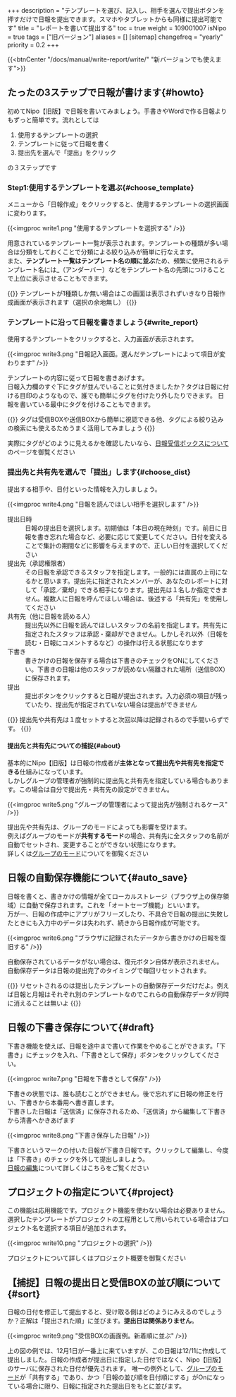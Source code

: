 +++
description = "テンプレートを選び、記入し、相手を選んで提出ボタンを押すだけで日報を提出できます。スマホやタブレットからも同様に提出可能です"
title = "レポートを書いて提出する"
toc = true
weight = 109001007
isNipo = true
tags = ["旧バージョン"]
aliases = []
[sitemap]
  changefreq = "yearly"
  priority = 0.2
+++

{{<btnCenter "/docs/manual/write-report/write/" "新バージョンでも使えます">}}


## たったの3ステップで日報が書けます{#howto}

初めてNipo【旧版】で日報を書いてみましょう。手書きやWordで作る日報よりもずっと簡単です。流れとしては

1. 使用するテンプレートの選択
1. テンプレートに従って日報を書く
1. 提出先を選んで「提出」をクリック

の３ステップです

### Step1:使用するテンプレートを選ぶ{#choose_template}

メニューから「日報作成」をクリックすると、使用するテンプレートの選択画面に変わります。

{{<imgproc write1.png "使用するテンプレートを選択する" />}}

用意されているテンプレート一覧が表示されます。テンプレートの種類が多い場合は分類をしておくことで分類による絞り込みが簡単に行なえます。  
また、**テンプレート一覧はテンプレート名の順に並ぶ**ため、頻繁に使用されるテンプレート名には_（アンダーバー）などをテンプレート名の先頭につけることで上位に表示させることもできます。

{{<alice pos="left" icon="default">}}
テンプレートが1種類しか無い場合はこの画面は表示されずいきなり日報作成画面が表示されます（選択の余地無し）
{{</alice>}}

### テンプレートに沿って日報を書きましょう{#write_report}

使用するテンプレートをクリックすると、入力画面が表示されます。

{{<imgproc write3.png "日報記入画面。選んだテンプレートによって項目が変わります" />}}

テンプレートの内容に従って日報を書きあげます。  
日報入力欄のすぐ下にタグが並んでいることに気付きましたか？タグは日報に付ける目印のようなもので、誰でも簡単にタグを付けたり外したりできます。
日報を書いている最中にタグを付けることもできます。

{{<alice pos="left" icon="default">}}
タグは受信BOXや送信BOXから簡単に視認できる他、タグによる絞り込みの検索にも使えるためうまく活用してみましょう
{{</alice>}}

実際にタグがどのように見えるかを確認したいなら、[日報受信ボックスについて](/legacy/manual/postbox/)のページを御覧ください

### 提出先と共有先を選んで「提出」します{#choose_dist}

提出する相手や、日付といった情報を入力しましょう。

{{<imgproc write4.png "日報を読んでほしい相手を選択します" />}}

<dl class="basic">
  <dt>提出日時</dt>
  <dd>日報の提出日を選択します。初期値は「本日の現在時刻」です。前日に日報を書き忘れた場合など、必要に応じて変更してください。日付を変えることで集計の期間などに影響を与えますので、正しい日付を選択してください</dd>
  <dt>提出先（承認権限者）</dt>
  <dd>その日報を承認できるスタッフを指定します。一般的には直属の上司になるかと思います。提出先に指定されたメンバーが、あなたのレポートに対して「承認／棄却」できる相手になります。提出先は１名しか指定できません。複数人に日報を呼んでほしい場合は、後述する「共有先」を使用してください</dd>
  <dt>共有先（他に日報を読める人）</dt>
  <dd>提出先以外に日報を読んでほしいスタッフの名前を指定します。共有先に指定されたスタッフは承認・棄却ができません。しかしそれ以外（日報を読む・日報にコメントするなど）の操作は行える状態になります</dd>
  <dt>下書き</dt>
  <dd>書きかけの日報を保存する場合は下書きのチェックをONにしてください。下書きの日報は他のスタッフが読めない隔離された場所（送信BOX）に保存されます。</dd>
  <dt>提出</dt>
  <dd>提出ボタンをクリックすると日報が提出されます。入力必須の項目が残っていたり、提出先が指定されていない場合は提出ができません</dd>
</dl>

{{<alice pos="left" icon="default">}}
提出先や共有先は１度セットすると次回以降は記録されるので手間いらずです。
{{</alice>}}

#### 提出先と共有先についての捕捉{#about}

基本的にNipo【旧版】は日報の作成者が**主体となって提出先や共有先を指定できる**仕組みになっています。  
しかしグループの管理者が強制的に提出先と共有先を指定している場合もあります。この場合は自分で提出先・共有先の設定ができません。

{{<imgproc write5.png "グループの管理者によって提出先が強制されるケース" />}}

提出先や共有先は、グループのモードによっても影響を受けます。  
例えばグループのモードが**共有するモード**の場合、共有先に全スタッフの名前が自動でセットされ、変更することができない状態になります。  
詳しくは[グループのモード](/legacy/manual/group-mode/)についてを御覧ください

## 日報の自動保存機能について{#auto_save}

日報を書くと、書きかけの情報が全てローカルストレージ（ブラウザ上の保存領域）に自動で保存されます。これを「オートセーブ機能」といいます。  
万が一、日報の作成中にアプリがフリーズしたり、不具合で日報の提出に失敗したときにも入力中のデータは失われず、続きから日報作成が可能です。

{{<imgproc write6.png "ブラウザに記録されたデータから書きかけの日報を復旧する" />}}

自動保存されているデータがない場合は、復元ボタン自体が表示されません。
自動保存データは日報の提出完了のタイミングで毎回リセットされます。  

{{<alice pos="left" icon="default">}}
リセットされるのは提出したテンプレートの自動保存データだけだよ。例えば日報と月報はそれぞれ別のテンプレートなのでこれらの自動保存データが同時に消えることは無いよ
{{</alice>}}

## 日報の下書き保存について{#draft}

下書き機能を使えば、日報を途中まで書いて作業をやめることができます。「下書き」にチェックを入れ、「下書きとして保存」ボタンをクリックしてください。

{{<imgproc write7.png "日報を下書きとして保存" />}}

下書きの状態では、誰も読むことができません。後で忘れずに日報の修正を行い、下書きから本番用へ書き直します。  
下書きした日報は「送信済」に保存されるため、「送信済」から編集して下書きから清書へかきあげます

{{<imgproc write8.png "下書き保存した日報" />}}

下書きというマークの付いた日報が下書き日報です。クリックして編集し、今度は「下書き」のチェックを外して提出しましょう。  
[日報の編集](/legacy/manual/edit-report/)について詳しくはこちらをご覧ください

## プロジェクトの指定について{#project}

この機能は応用機能です。プロジェクト機能を使わない場合は必要ありません。  
選択したテンプレートがプロジェクトの工程用として用いられている場合はプロジェクト名を選択する項目が追加されます。  

{{<imgproc write10.png "プロジェクトの選択" />}}

プロジェクトについて詳しくはプロジェクト概要を御覧ください

## 【捕捉】日報の提出日と受信BOXの並び順について{#sort}

日報の日付を修正して提出すると、受け取る側はどのようにみえるのでしょうか？正解は「提出された順」に並びます。**提出日は関係ありません**。

{{<imgproc write9.png "受信BOXの画面例。新着順に並ぶ" />}}

上の図の例では、12月1日が一番上に来ていますが、この日報は12/11に作成して提出しました。日報の作成者が提出日に指定した日付ではなく、Nipo【旧版】のサーバに保存された日付が優先されます。
唯一の例外として、[グループのモード](/legacy/manual/group-mode/)が「共有する」であり、かつ「日報の並び順を日付順にする」がOnになっている場合に限り、日報に指定された提出日をもとに並びます。
